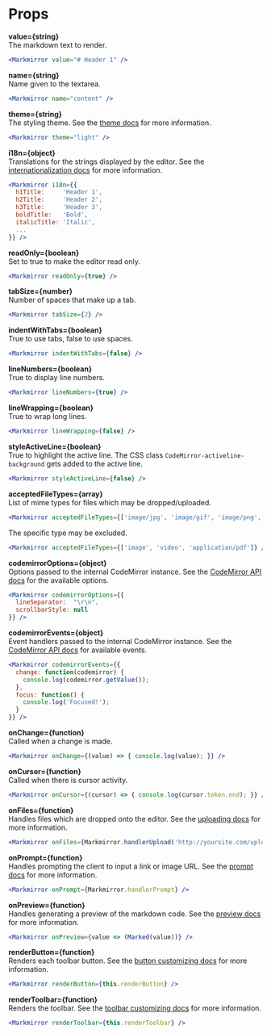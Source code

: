 Props
=====

**value={string}**  
The markdown text to render.

```jsx
<Markmirror value="# Header 1" />
```

**name={string}**  
Name given to the textarea.

```jsx
<Markmirror name="content" />
```

**theme={string}**  
The styling theme. See the [theme docs](docs/themes.md) for more information.

```jsx
<Markmirror theme="light" />
```

**i18n={object}**  
Translations for the strings displayed by the editor. See the [internationalization docs](docs/i18n.md) for more information.

```jsx
<Markmirror i18n={{
  h1Title:     'Header 1',
  h2Title:     'Header 2',
  h3Title:     'Header 3',
  boldTitle:   'Bold',
  italicTitle: 'Italic',
  ...
}} />
```


**readOnly={boolean}**  
Set to true to make the editor read only.

```jsx
<Markmirror readOnly={true} />
```

**tabSize={number}**  
Number of spaces that make up a tab.

```jsx
<Markmirror tabSize={2} />
```

**indentWithTabs={boolean}**  
True to use tabs, false to use spaces.

```jsx
<Markmirror indentWithTabs={false} />
```

**lineNumbers={boolean}**  
True to display line numbers.

```jsx
<Markmirror lineNumbers={true} />
```

**lineWrapping={boolean}**  
True to wrap long lines.

```jsx
<Markmirror lineWrapping={false} />
```

**styleActiveLine={boolean}**  
True to highlight the active line. The CSS class `CodeMirror-activeline-background` gets added to the active line.

```jsx
<Markmirror styleActiveLine={false} />
```

**acceptedFileTypes={array}**  
List of mime types for files which may be dropped/uploaded.

```jsx
<Markmirror acceptedFileTypes={['image/jpg', 'image/gif', 'image/png', 'video/mpg']} />
```

The specific type may be excluded.

```jsx
<Markmirror acceptedFileTypes={['image', 'video', 'application/pdf']} />
```


**codemirrorOptions={object}**  
Options passed to the internal CodeMirror instance. See the [CodeMirror API docs](https://codemirror.net/doc/manual.html#api) for the available options.

```jsx
<Markmirror codemirrorOptions={{
  lineSeparator:  "\r\n",
  scrollbarStyle: null
}} />
```

**codemirrorEvents={object}**  
Event handlers passed to the internal CodeMirror instance. See the [CodeMirror API docs](https://codemirror.net/doc/manual.html#events) for available events.

```jsx
<Markmirror codemirrorEvents={{
  change: function(codemirror) {
    console.log(codemirror.getValue());
  },
  focus: function() {
    console.log('Focused!');
  }
}} />
```

**onChange={function}**  
Called when a change is made.

```jsx
<Markmirror onChange={(value) => { console.log(value); }} />
```

**onCursor={function}**  
Called when there is cursor activity.

```jsx
<Markmirror onCursor={(cursor) => { console.log(cursor.token.end); }} />
```

**onFiles={function}**  
Handles files which are dropped onto the editor. See the [uploading docs](uploading.md) for more information.

```jsx
<Markmirror onFiles={Markmirror.handlerUpload('http://yoursite.com/upload')} />
```

**onPrompt={function}**  
Handles prompting the client to input a link or image URL. See the [prompt docs](prompt.md) for more information.

```jsx
<Markmirror onPrompt={Markmirror.handlerPrompt} />
```

**onPreview={function}**  
Handles generating a preview of the markdown code. See the [preview docs](preview.md) for more information.

```jsx
<Markmirror onPreview={value => (Marked(value))} />
```

**renderButton={function}**  
Renders each toolbar button. See the [button customizing docs](button.md) for more information.

```jsx
<Markmirror renderButton={this.renderButton} />
```

**renderToolbar={function}**  
Renders the toolbar. See the [toolbar customizing docs](toolbar.md) for more information.

```jsx
<Markmirror renderToolbar={this.renderToolbar} />
```
